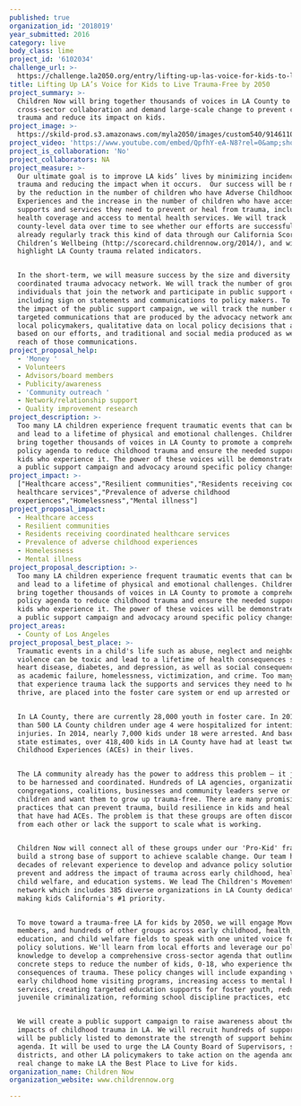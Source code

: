 ```yaml
---
published: true
organization_id: '2018019'
year_submitted: 2016
category: live
body_class: lime
project_id: '6102034'
challenge_url: >-
  https://challenge.la2050.org/entry/lifting-up-las-voice-for-kids-to-live-trauma-free-by-2050
title: Lifting Up LA’s Voice for Kids to Live Trauma-Free by 2050
project_summary: >-
  Children Now will bring together thousands of voices in LA County to promote
  cross-sector collaboration and demand large-scale change to prevent childhood
  trauma and reduce its impact on kids.
project_image: >-
  https://skild-prod.s3.amazonaws.com/myla2050/images/custom540/9146110265741-team88.jpg
project_video: 'https://www.youtube.com/embed/QpfhY-eA-N8?rel=0&amp;showinfo=0'
project_is_collaboration: 'No'
project_collaborators: NA
project_measure: >-
  Our ultimate goal is to improve LA kids’ lives by minimizing incidences of
  trauma and reducing the impact when it occurs.  Our success will be measured
  by the reduction in the number of children who have Adverse Childhood
  Experiences and the increase in the number of children who have access to the
  supports and services they need to prevent or heal from trauma, including
  health coverage and access to mental health services. We will track
  county-level data over time to see whether our efforts are successful. We
  already regularly track this kind of data through our California Scorecard of
  Children’s Wellbeing (http://scorecard.childrennow.org/2014/), and will
  highlight LA County trauma related indicators.


  In the short-term, we will measure success by the size and diversity of the
  coordinated trauma advocacy network. We will track the number of groups and
  individuals that join the network and participate in public support campaigns,
  including sign on statements and communications to policy makers. To measure
  the impact of the public support campaign, we will track the number of
  targeted communications that are produced by the advocacy network and for
  local policymakers, qualitative data on local policy decisions that are made
  based on our efforts, and traditional and social media produced as well as the
  reach of those communications.
project_proposal_help:
  - 'Money '
  - Volunteers
  - Advisors/board members
  - Publicity/awareness
  - 'Community outreach '
  - Network/relationship support
  - Quality improvement research
project_description: >-
  Too many LA children experience frequent traumatic events that can be toxic
  and lead to a lifetime of physical and emotional challenges. Children Now will
  bring together thousands of voices in LA County to promote a comprehensive
  policy agenda to reduce childhood trauma and ensure the needed supports for
  kids who experience it. The power of these voices will be demonstrated through
  a public support campaign and advocacy around specific policy changes.
project_impact: >-
  ["Healthcare access","Resilient communities","Residents receiving coordinated
  healthcare services","Prevalence of adverse childhood
  experiences","Homelessness","Mental illness"]
project_proposal_impact:
  - Healthcare access
  - Resilient communities
  - Residents receiving coordinated healthcare services
  - Prevalence of adverse childhood experiences
  - Homelessness
  - Mental illness
project_proposal_description: >-
  Too many LA children experience frequent traumatic events that can be toxic
  and lead to a lifetime of physical and emotional challenges. Children Now will
  bring together thousands of voices in LA County to promote a comprehensive
  policy agenda to reduce childhood trauma and ensure the needed supports for
  kids who experience it. The power of these voices will be demonstrated through
  a public support campaign and advocacy around specific policy changes.
project_areas:
  - County of Los Angeles
project_proposal_best_place: >-
  Traumatic events in a child's life such as abuse, neglect and neighborhood
  violence can be toxic and lead to a lifetime of health consequences such as
  heart disease, diabetes, and depression, as well as social consequences such
  as academic failure, homelessness, victimization, and crime. Too many kids
  that experience trauma lack the supports and services they need to heal and
  thrive, are placed into the foster care system or end up arrested or homeless.


  In LA County, there are currently 28,000 youth in foster care. In 2013, more
  than 500 LA County children under age 4 were hospitalized for intentional
  injuries. In 2014, nearly 7,000 kids under 18 were arrested. And based on
  state estimates, over 418,400 kids in LA County have had at least two Adverse
  Childhood Experiences (ACEs) in their lives.


  The LA community already has the power to address this problem – it just needs
  to be harnessed and coordinated. Hundreds of LA agencies, organizations,
  congregations, coalitions, businesses and community leaders serve or support
  children and want them to grow up trauma-free. There are many promising
  practices that can prevent trauma, build resilience in kids and heal those
  that have had ACEs. The problem is that these groups are often disconnected
  from each other or lack the support to scale what is working.


  Children Now will connect all of these groups under our 'Pro-Kid' frame to
  build a strong base of support to achieve scalable change. Our team has
  decades of relevant experience to develop and advance policy solutions to
  prevent and address the impact of trauma across early childhood, health care,
  child welfare, and education systems. We lead The Children's Movement, a
  network which includes 385 diverse organizations in LA County dedicated to
  making kids California's #1 priority.


  To move toward a trauma-free LA for kids by 2050, we will engage Movement
  members, and hundreds of other groups across early childhood, health,
  education, and child welfare fields to speak with one united voice for needed
  policy solutions. We'll learn from local efforts and leverage our policy
  knowledge to develop a comprehensive cross-sector agenda that outlines
  concrete steps to reduce the number of kids, 0-18, who experience the
  consequences of trauma. These policy changes will include expanding voluntary
  early childhood home visiting programs, increasing access to mental health
  services, creating targeted education supports for foster youth, reducing
  juvenile criminalization, reforming school discipline practices, etc .


  We will create a public support campaign to raise awareness about the profound
  impacts of childhood trauma in LA. We will recruit hundreds of supporters who
  will be publicly listed to demonstrate the strength of support behind this
  agenda. It will be used to urge the LA County Board of Supervisors, school
  districts, and other LA policymakers to take action on the agenda and make
  real change to make LA the Best Place to Live for kids.
organization_name: Children Now
organization_website: www.childrennow.org

---
```

